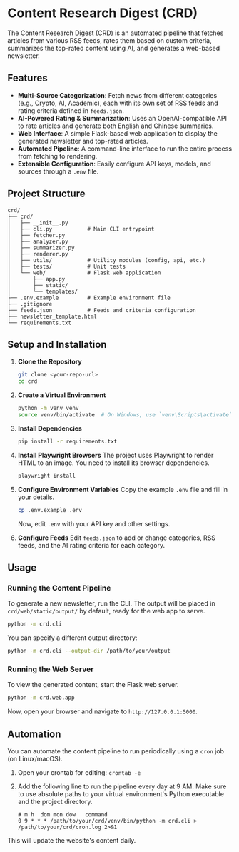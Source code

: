 # Content Research Digest (CRD)

The Content Research Digest (CRD) is an automated pipeline that fetches articles from various RSS feeds, rates them based on custom criteria, summarizes the top-rated content using AI, and generates a web-based newsletter.

## Features

- **Multi-Source Categorization**: Fetch news from different categories (e.g., Crypto, AI, Academic), each with its own set of RSS feeds and rating criteria defined in `feeds.json`.
- **AI-Powered Rating & Summarization**: Uses an OpenAI-compatible API to rate articles and generate both English and Chinese summaries.
- **Web Interface**: A simple Flask-based web application to display the generated newsletter and top-rated articles.
- **Automated Pipeline**: A command-line interface to run the entire process from fetching to rendering.
- **Extensible Configuration**: Easily configure API keys, models, and sources through a `.env` file.

## Project Structure

```
crd/
├── crd/
│   ├── __init__.py
│   ├── cli.py           # Main CLI entrypoint
│   ├── fetcher.py
│   ├── analyzer.py
│   ├── summarizer.py
│   ├── renderer.py
│   ├── utils/           # Utility modules (config, api, etc.)
│   ├── tests/           # Unit tests
│   └── web/             # Flask web application
│       ├── app.py
│       ├── static/
│       └── templates/
├── .env.example         # Example environment file
├── .gitignore
├── feeds.json           # Feeds and criteria configuration
├── newsletter_template.html
└── requirements.txt
```

## Setup and Installation

1.  **Clone the Repository**
    ```bash
    git clone <your-repo-url>
    cd crd
    ```

2.  **Create a Virtual Environment**
    ```bash
    python -m venv venv
    source venv/bin/activate  # On Windows, use `venv\Scripts\activate`
    ```

3.  **Install Dependencies**
    ```bash
    pip install -r requirements.txt
    ```

4.  **Install Playwright Browsers**
    The project uses Playwright to render HTML to an image. You need to install its browser dependencies.
    ```bash
    playwright install
    ```

5.  **Configure Environment Variables**
    Copy the example `.env` file and fill in your details.
    ```bash
    cp .env.example .env
    ```
    Now, edit `.env` with your API key and other settings.

6.  **Configure Feeds**
    Edit `feeds.json` to add or change categories, RSS feeds, and the AI rating criteria for each category.

## Usage

### Running the Content Pipeline

To generate a new newsletter, run the CLI. The output will be placed in `crd/web/static/output/` by default, ready for the web app to serve.

```bash
python -m crd.cli
```

You can specify a different output directory:
```bash
python -m crd.cli --output-dir /path/to/your/output
```

### Running the Web Server

To view the generated content, start the Flask web server.

```bash
python -m crd.web.app
```

Now, open your browser and navigate to `http://127.0.0.1:5000`.

## Automation

You can automate the content pipeline to run periodically using a `cron` job (on Linux/macOS).

1.  Open your crontab for editing: `crontab -e`
2.  Add the following line to run the pipeline every day at 9 AM. Make sure to use absolute paths to your virtual environment's Python executable and the project directory.

    ```cron
    # m h  dom mon dow   command
    0 9 * * * /path/to/your/crd/venv/bin/python -m crd.cli > /path/to/your/crd/cron.log 2>&1
    ```

This will update the website's content daily.
